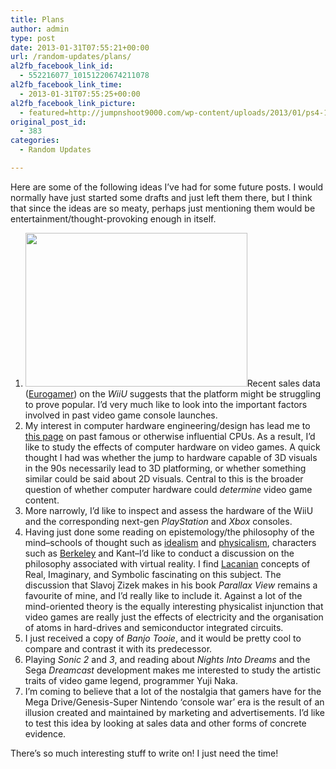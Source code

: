 ```yaml
---
title: Plans
author: admin
type: post
date: 2013-01-31T07:55:21+00:00
url: /random-updates/plans/
al2fb_facebook_link_id:
  - 552216077_10151220674211078
al2fb_facebook_link_time:
  - 2013-01-31T07:55:25+00:00
al2fb_facebook_link_picture:
  - featured=http://jumpnshoot9000.com/wp-content/uploads/2013/01/ps4-150x150.jpg
original_post_id:
  - 383
categories:
  - Random Updates

---
```

Here are some of the following ideas I&#8217;ve had for some future posts. I would normally have just started some drafts and just left them there, but I think that since the ideas are so meaty, perhaps just mentioning them would be entertainment/thought-provoking enough in itself.

  1. <img class="alignright" alt="" src="http://cdn.geekwire.com/wp-content/uploads/2012/02/consolesales.jpg?7794fe" width="355" height="246" />Recent sales data ([Eurogamer][1]) on the _WiiU_ suggests that the platform might be struggling to prove popular. I&#8217;d very much like to look into the important factors involved in past video game console launches.
  2. My interest in computer hardware engineering/design has lead me to [this page][2] on past famous or otherwise influential CPUs. As a result, I&#8217;d like to study the effects of computer hardware on video games. A quick thought I had was whether the jump to hardware capable of 3D visuals in the 90s necessarily lead to 3D platforming, or whether something similar could be said about 2D visuals. Central to this is the broader question of whether computer hardware could _determine_ video game content.
  3. More narrowly, I&#8217;d like to inspect and assess the hardware of the WiiU and the corresponding next-gen _PlayStation_ and _Xbox_ consoles.
  4. Having just done some reading on epistemology/the philosophy of the mind&#8211;schools of thought such as [idealism][3] and [physicalism][4], characters such as [Berkeley][5] and Kant&#8211;I&#8217;d like to conduct a discussion on the philosophy associated with virtual reality. I find [Lacanian][6] concepts of Real, Imaginary, and Symbolic fascinating on this subject. The discussion that Slavoj Zizek makes in his book _Parallax View_ remains a favourite of mine, and I&#8217;d really like to include it. Against a lot of the mind-oriented theory is the equally interesting physicalist injunction that video games are really just the effects of electricity and the organisation of atoms in hard-drives and semiconductor integrated circuits.
  5. I just received a copy of _Banjo Tooie_, and it would be pretty cool to compare and contrast it with its predecessor.
  6. Playing _Sonic 2_ and _3_, and reading about _Nights Into Dreams_ and the Sega _Dreamcast_ development makes me interested to study the artistic traits of video game legend, programmer Yuji Naka.
  7. I&#8217;m coming to believe that a lot of the nostalgia that gamers have for the Mega Drive/Genesis-Super Nintendo &#8216;console war&#8217; era is the result of an illusion created and maintained by marketing and advertisements. I&#8217;d like to test this idea by looking at sales data and other forms of concrete evidence.

There&#8217;s so much interesting stuff to write on! I just need the time!

 [1]: http://www.eurogamer.net/articles/2013-01-25-nintendos-wii-u-sales-struggle
 [2]: http://www.unixhub.com/docs/misc/cpu.html
 [3]: http://en.wikipedia.org/wiki/Idealism
 [4]: http://en.wikipedia.org/wiki/Physicalism
 [5]: http://en.wikipedia.org/wiki/George_Berkeley
 [6]: http://en.wikipedia.org/wiki/Jacques_Lacan#The_three_orders
